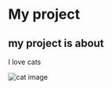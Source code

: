 # My project
## my project is about 

I love cats 

![cat image](https://images.app.goo.gl/3CXdkpwbgVedZJRU8)
